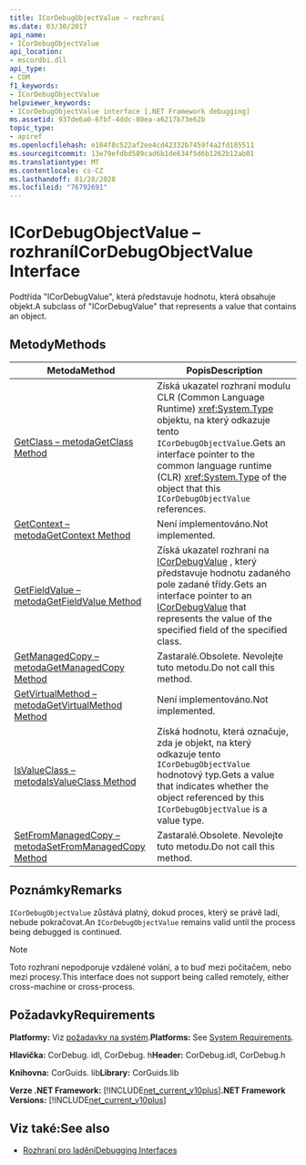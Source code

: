 ```yaml
---
title: ICorDebugObjectValue – rozhraní
ms.date: 03/30/2017
api_name:
- ICorDebugObjectValue
api_location:
- mscordbi.dll
api_type:
- COM
f1_keywords:
- ICorDebugObjectValue
helpviewer_keywords:
- ICorDebugObjectValue interface [.NET Framework debugging]
ms.assetid: 937de6a0-6fbf-4ddc-80ea-a6217b73e62b
topic_type:
- apiref
ms.openlocfilehash: e104f8c522af2ee4cd42332b7459f4a2fd185511
ms.sourcegitcommit: 13e79efdbd589cad6b1de634f5d6b1262b12ab01
ms.translationtype: MT
ms.contentlocale: cs-CZ
ms.lasthandoff: 01/28/2020
ms.locfileid: "76792691"
---
```

# <a name="icordebugobjectvalue-interface"></a><span data-ttu-id="e0823-102">ICorDebugObjectValue – rozhraní</span><span class="sxs-lookup"><span data-stu-id="e0823-102">ICorDebugObjectValue Interface</span></span>

<span data-ttu-id="e0823-103">Podtřída "ICorDebugValue", která představuje hodnotu, která obsahuje objekt.</span><span class="sxs-lookup"><span data-stu-id="e0823-103">A subclass of "ICorDebugValue" that represents a value that contains an object.</span></span>  
  
## <a name="methods"></a><span data-ttu-id="e0823-104">Metody</span><span class="sxs-lookup"><span data-stu-id="e0823-104">Methods</span></span>  
  
|<span data-ttu-id="e0823-105">Metoda</span><span class="sxs-lookup"><span data-stu-id="e0823-105">Method</span></span>|<span data-ttu-id="e0823-106">Popis</span><span class="sxs-lookup"><span data-stu-id="e0823-106">Description</span></span>|  
|------------|-----------------|  
|[<span data-ttu-id="e0823-107">GetClass – metoda</span><span class="sxs-lookup"><span data-stu-id="e0823-107">GetClass Method</span></span>](icordebugobjectvalue-getclass-method.md)|<span data-ttu-id="e0823-108">Získá ukazatel rozhraní modulu CLR (Common Language Runtime) <xref:System.Type> objektu, na který odkazuje tento `ICorDebugObjectValue`.</span><span class="sxs-lookup"><span data-stu-id="e0823-108">Gets an interface pointer to the common language runtime (CLR) <xref:System.Type> of the object that this `ICorDebugObjectValue` references.</span></span>|  
|[<span data-ttu-id="e0823-109">GetContext – metoda</span><span class="sxs-lookup"><span data-stu-id="e0823-109">GetContext Method</span></span>](icordebugobjectvalue-getcontext-method.md)|<span data-ttu-id="e0823-110">Není implementováno.</span><span class="sxs-lookup"><span data-stu-id="e0823-110">Not implemented.</span></span>|  
|[<span data-ttu-id="e0823-111">GetFieldValue – metoda</span><span class="sxs-lookup"><span data-stu-id="e0823-111">GetFieldValue Method</span></span>](icordebugobjectvalue-getfieldvalue-method.md)|<span data-ttu-id="e0823-112">Získá ukazatel rozhraní na [ICorDebugValue](icordebugvalue-interface.md) , který představuje hodnotu zadaného pole zadané třídy.</span><span class="sxs-lookup"><span data-stu-id="e0823-112">Gets an interface pointer to an [ICorDebugValue](icordebugvalue-interface.md) that represents the value of the specified field of the specified class.</span></span>|  
|[<span data-ttu-id="e0823-113">GetManagedCopy – metoda</span><span class="sxs-lookup"><span data-stu-id="e0823-113">GetManagedCopy Method</span></span>](icordebugobjectvalue-getmanagedcopy-method.md)|<span data-ttu-id="e0823-114">Zastaralé.</span><span class="sxs-lookup"><span data-stu-id="e0823-114">Obsolete.</span></span> <span data-ttu-id="e0823-115">Nevolejte tuto metodu.</span><span class="sxs-lookup"><span data-stu-id="e0823-115">Do not call this method.</span></span>|  
|[<span data-ttu-id="e0823-116">GetVirtualMethod – metoda</span><span class="sxs-lookup"><span data-stu-id="e0823-116">GetVirtualMethod Method</span></span>](icordebugobjectvalue-getvirtualmethod-method.md)|<span data-ttu-id="e0823-117">Není implementováno.</span><span class="sxs-lookup"><span data-stu-id="e0823-117">Not implemented.</span></span>|  
|[<span data-ttu-id="e0823-118">IsValueClass – metoda</span><span class="sxs-lookup"><span data-stu-id="e0823-118">IsValueClass Method</span></span>](icordebugobjectvalue-isvalueclass-method.md)|<span data-ttu-id="e0823-119">Získá hodnotu, která označuje, zda je objekt, na který odkazuje tento `ICorDebugObjectValue` hodnotový typ.</span><span class="sxs-lookup"><span data-stu-id="e0823-119">Gets a value that indicates whether the object referenced by this `ICorDebugObjectValue` is a value type.</span></span>|  
|[<span data-ttu-id="e0823-120">SetFromManagedCopy – metoda</span><span class="sxs-lookup"><span data-stu-id="e0823-120">SetFromManagedCopy Method</span></span>](icordebugobjectvalue-setfrommanagedcopy-method.md)|<span data-ttu-id="e0823-121">Zastaralé.</span><span class="sxs-lookup"><span data-stu-id="e0823-121">Obsolete.</span></span> <span data-ttu-id="e0823-122">Nevolejte tuto metodu.</span><span class="sxs-lookup"><span data-stu-id="e0823-122">Do not call this method.</span></span>|  
  
## <a name="remarks"></a><span data-ttu-id="e0823-123">Poznámky</span><span class="sxs-lookup"><span data-stu-id="e0823-123">Remarks</span></span>  
 <span data-ttu-id="e0823-124">`ICorDebugObjectValue` zůstává platný, dokud proces, který se právě ladí, nebude pokračovat.</span><span class="sxs-lookup"><span data-stu-id="e0823-124">An `ICorDebugObjectValue` remains valid until the process being debugged is continued.</span></span>  
  
> [!NOTE]
> <span data-ttu-id="e0823-125">Toto rozhraní nepodporuje vzdálené volání, a to buď mezi počítačem, nebo mezi procesy.</span><span class="sxs-lookup"><span data-stu-id="e0823-125">This interface does not support being called remotely, either cross-machine or cross-process.</span></span>  
  
## <a name="requirements"></a><span data-ttu-id="e0823-126">Požadavky</span><span class="sxs-lookup"><span data-stu-id="e0823-126">Requirements</span></span>  
 <span data-ttu-id="e0823-127">**Platformy:** Viz [požadavky na systém](../../../../docs/framework/get-started/system-requirements.md).</span><span class="sxs-lookup"><span data-stu-id="e0823-127">**Platforms:** See [System Requirements](../../../../docs/framework/get-started/system-requirements.md).</span></span>  
  
 <span data-ttu-id="e0823-128">**Hlavička:** CorDebug. idl, CorDebug. h</span><span class="sxs-lookup"><span data-stu-id="e0823-128">**Header:** CorDebug.idl, CorDebug.h</span></span>  
  
 <span data-ttu-id="e0823-129">**Knihovna:** CorGuids. lib</span><span class="sxs-lookup"><span data-stu-id="e0823-129">**Library:** CorGuids.lib</span></span>  
  
 <span data-ttu-id="e0823-130">**Verze .NET Framework:** [!INCLUDE[net_current_v10plus](../../../../includes/net-current-v10plus-md.md)]</span><span class="sxs-lookup"><span data-stu-id="e0823-130">**.NET Framework Versions:** [!INCLUDE[net_current_v10plus](../../../../includes/net-current-v10plus-md.md)]</span></span>  
  
## <a name="see-also"></a><span data-ttu-id="e0823-131">Viz také:</span><span class="sxs-lookup"><span data-stu-id="e0823-131">See also</span></span>

- [<span data-ttu-id="e0823-132">Rozhraní pro ladění</span><span class="sxs-lookup"><span data-stu-id="e0823-132">Debugging Interfaces</span></span>](debugging-interfaces.md)
